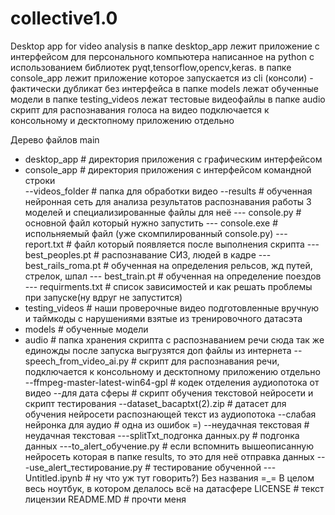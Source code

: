 # collective1.0
Desktop app for video analysis
в папке desktop_app лежит приложение с интерфейсом для персонального компьютера написанное на python с использованием библиотек pyqt,tensorflow,opencv,keras.
в папке console_app лежит приложение которое запускается из cli (консоли) - фактически дубликат без интерфейса
в папке models лежат обученные модели
в папке testing_videos лежат тестовые видеофайлы
в папке audio скрипт для распознавания голоса на видео подключается к консольному и десктопному приложению отдельно

Дерево файлов
main
  - desktop_app     # директория приложения с графическим интерфейсом 
  - console_app     # директория приложения с интерфейсом командной строки   
   --videos_folder  # папка для обработки видео 
   --results        # обученная нейронная сеть для анализа результатов распознавания работы 3 моделей и специализированные файлы для неё
   --- console.py   # основной файл который нужно запустить 
   --- console.exe   # испольняемый файл (уже скомпилированный console.py)
   --- report.txt   # файл который появляется после выполнения скрипта
   --- best_peoples.pt   # распознавание СИЗ, людей в кадре
   --- best_rails_roma.pt   # обученная на определения рельсов, жд путей, стрелок, шпал 
   --- best_train.pt   # обученная на определение поездов 
   --- requirments.txt # список зависимостей и как решать проблемы при запуске(ну вдруг не запустится)  
  - testing_videos  # наши проверочные видео подготовленные вручную и таймкоды с нарушениями взятые из тренировочного датасэта
  - models          # обученные модели
  - audio           # папка хранения скрипта с распознаванием речи сюда так же единожды после запуска выгрузятся доп файлы из интернета
   --speech_from_video_ai.py # скрипт для распознавания речи, подключается к консольному и десктопному приложению отдельно
   --ffmpeg-master-latest-win64-gpl # кодек отделения аудиопотока от видео
   --для дата сферы # скрипт обучения текстовой нейросети и скрипт тестирования
   --dataset_bacaptxt(2).zip # датасет для обучения нейросети распознающей текст из аудиопотока 
   --слабая нейронка для аудио # одна из ошибок =)
   --неудачная текстовая # неудачная текстовая
   ---splitTxt_подгонка данных.py # подгонка данных
   ---to_alert_обучение.py # если вспомнить вышеописанную нейросеть которая в папке results, то это для неё отправка данных
   ---use_alert_тестирование.py # тестирование обученной
  ---Untitled.ipynb # ну что уж тут говорить?) Без названия =_= В целом весь ноутбук, в котором делалось всё на датасфере
  LICENSE           # текст лицензии
  README.MD         # прочти меня
